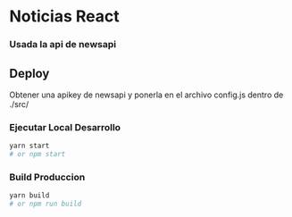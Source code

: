 # Noticias React
### Usada la api de newsapi

## Deploy

Obtener una apikey de newsapi y ponerla en el archivo config.js dentro de ./src/

### Ejecutar Local Desarrollo

```bash
yarn start
# or npm start
```

### Build Produccion

```bash
yarn build
# or npm run build
```